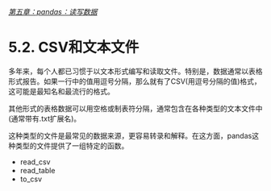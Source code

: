
[*第五章：pandas：读写数据*](./README.md)


# 5.2. CSV和文本文件


多年来，每个人都已习惯于以文本形式编写和读取文件。特别是，数据通常以表格形式报告。如果一行中的值用逗号分隔，那么就有了CSV(用逗号分隔的值)格式，这可能是最知名和最流行的格式。

其他形式的表格数据可以用空格或制表符分隔，通常包含在各种类型的文本文件中(通常带有.txt扩展名)。

这种类型的文件是最常见的数据来源，更容易转录和解释。在这方面，pandas这种类型的文件提供了一组特定的函数。

* read_csv
* read_table
* to_csv

